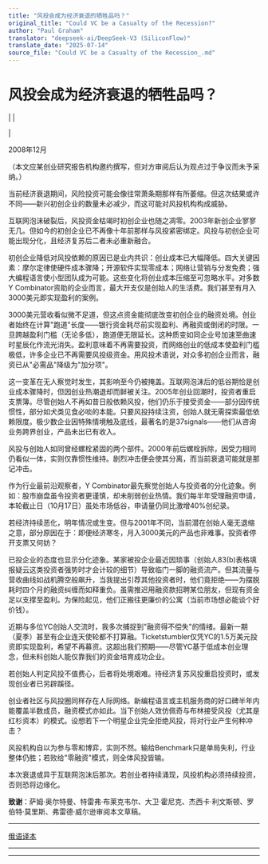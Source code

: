 ```yaml
---
title: "风投会成为经济衰退的牺牲品吗？"
original_title: "Could VC be a Casualty of the Recession?"
author: "Paul Graham"
translator: "deepseek-ai/DeepSeek-V3 (SiliconFlow)"
translate_date: "2025-07-14"
source_file: "Could VC be a Casualty of the Recession_.md"
---
```


# 风投会成为经济衰退的牺牲品吗？

| | [](index.html)  

|  

2008年12月  

（本文应某创业研究报告机构邀约撰写，但对方审阅后认为观点过于争议而未予采纳。）  

当前经济衰退期间，风险投资可能会像往常萧条期那样有所萎缩。但这次结果或许不同——新兴初创企业的数量未必减少，而这可能对风投机构构成威胁。  

互联网泡沫破裂后，风投资金枯竭时初创企业也随之凋零。2003年新创企业寥寥无几。但如今的初创企业已不再像十年前那样与风投紧密绑定。风投与初创企业可能出现分化，且经济复苏后二者未必重新融合。  

初创企业降低对风投依赖的原因已是业内共识：创业成本已大幅降低。四大关键因素：摩尔定律使硬件成本骤降；开源软件实现零成本；网络让营销与分发免费；强大编程语言使小型团队成为可能。这些变化将创业成本压缩至可忽略水平。对多数Y Combinator资助的企业而言，最大开支仅是创始人的生活费。我们甚至有月入3000美元即实现盈利的案例。  

3000美元营收看似微不足道，但这点资金能彻底改变初创企业的融资处境。创业者始终在计算"跑道"长度——银行资金耗尽前实现盈利、再融资或倒闭的时限。一旦跨越盈利门槛（无论多低），跑道便无限延长。这种质变如同企业号加速至曲速时星辰化作流光消失。盈利意味着不再需要投资，而网络创业的低成本使盈利门槛极低，许多企业已不再需要风投级资金。用风投术语说，对众多初创企业而言，融资已从"必需品"降级为"加分项"。  

这一变革在无人察觉时发生，其影响至今仍被掩盖。互联网泡沫后的低谷期恰是创业成本骤降时，但因创业热潮退却而鲜被关注。2005年创业回潮时，投资者重启支票簿。尽管创始人不再如昔日般依赖风投，他们仍乐于接受资金——部分因传统惯性，部分如犬类见食必啖的本能。只要风投持续注资，创始人就无需探索最低依赖限度。极少数企业因特殊情境触及底线，最著名的是37signals——他们从咨询业务跨界创业，产品未出已有收入。  

风投与创始人如同曾经螺栓紧固的两个部件。2000年前后螺栓拆除，因受力相同仍看似一体，实则仅靠惯性维持。剧烈冲击便会使其分离，而当前衰退可能就是那记冲击。  

作为行业最前沿观察者，Y Combinator最先察觉创始人与投资者的分化迹象。例如：股市崩盘虽令投资者更谨慎，却未削弱创业热情。我们每半年受理融资申请，本轮截止日（10月17日）虽处市场低谷，申请量仍同比激增40%创纪录。  

若经济持续恶化，明年情况或生变。但与2001年不同，当前潜在创始人毫无退缩之意，部分原因在于：即便经济寒冬，月入3000美元的产品也非难事。投资者停开支票又何妨？  

已投企业的态度也显示分化迹象。某家被投企业最近因琐事（创始人83(b)表格填报疑云这类投资者强势时才会计较的细节）导致临门一脚的融资流产。但其流量与营收曲线如战机腾空般飙升，当我提出引荐其他投资者时，他们竟拒绝——为摆脱耗时四个月的融资纠缠而如释重负。虽需推迟用融资款招聘某位朋友，但现有资金足以支撑至盈利。为保险起见，他们正搬往更廉价的公寓（当前市场想必能谈个好价钱）。  

近期与多位YC创始人交流时，我多次捕捉到"融资得不偿失"的情绪。最新一期（夏季）甚至有企业连天使轮都不打算融。Ticketstumbler仅凭YC的1.5万美元投资即实现盈利，希望不再募资。这超出我们预期——尽管YC基于低成本创业理念，但未料创始人能仅靠我们的资金培育成功企业。  

若创始人判定风投不值费心，后者将处境艰难。待经济复苏风投重启投资时，或发现创业者已另辟蹊径。  

创业者社区与风投圈同样存在人际网络。新编程语言或主机服务商的好口碑半年内能覆盖半数成员，融资模式亦如此。当下创始人效仿佩奇与布林接受风投（尤其是红杉资本）的模式。设想若下一个明星企业完全拒绝风投，将对行业产生何种冲击？  

风投机构自以为参与零和博弈，实则不然。输给Benchmark只是单局失利，行业整体仍胜；若败给"零融资"模式，则全体风投皆输。  

本次衰退或异于互联网泡沫后那次。若创业者持续涌现，风投机构必须持续投资，否则恐将边缘化。  

**致谢**：萨姆·奥尔特曼、特雷弗·布莱克韦尔、大卫·霍尼克、杰西卡·利文斯顿、罗伯特·莫里斯、弗雷德·威尔逊审阅本文草稿。  

---  

[俄语译本](http://www.web30.ru/2008/12/07/mogut-li-venchurnye-kapitalisty-stat-zhertvami-krizisa/)

***  
  
---